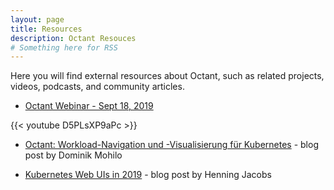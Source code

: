 ```yaml
---
layout: page
title: Resources
description: Octant Resouces
# Something here for RSS
---
```


Here you will find external resources about Octant, such as related projects, videos, podcasts, and community articles.

* [Octant Webinar - Sept 18, 2019](https://www.youtube.com/watch?v=D5PLsXP9aPc)

{{< youtube D5PLsXP9aPc >}}

* [Octant: Workload-Navigation und -Visualisierung für Kubernetes](https://jaxenter.de/octant-vmware-kubernetes-workload-86300) - blog post by Dominik Mohilo 

* [Kubernetes Web UIs in 2019](https://srcco.de/posts/kubernetes-web-uis-in-2019.html) - blog post by Henning Jacobs 
